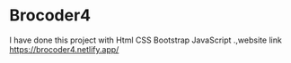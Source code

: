# Brocoder4
I have done this project with Html CSS Bootstrap JavaScript .,website link https://brocoder4.netlify.app/
